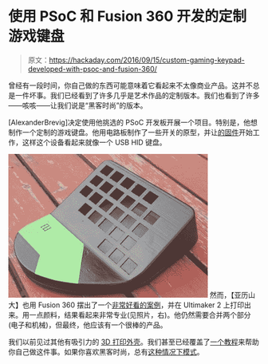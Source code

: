 # 使用 PSoC 和 Fusion 360 开发的定制游戏键盘

> 原文：<https://hackaday.com/2016/09/15/custom-gaming-keypad-developed-with-psoc-and-fusion-360/>

曾经有一段时间，你自己做的东西可能意味着它看起来不太像商业产品。这并不总是一件坏事。我们已经看到了许多几乎是艺术作品的定制版本。我们也看到了许多——咳咳——让我们说是“黑客时尚”的版本。

[AlexanderBrevig]决定使用他挑选的 PSoC 开发板开展一个项目。特别是，他想制作一个定制的游戏键盘。他用电路板制作了一些开关的原型，并让[的固件](https://github.com/AlexanderBrevig/DIYGamingPad)开始工作，这样这个设备看起来就像一个 USB HID 键盘。

[![painted](img/4bd53665e4c1007ca5412bf9ad49a91d.png)](https://hackaday.com/wp-content/uploads/2016/09/painted.jpg) 然而，【亚历山大】也用 Fusion 360 摆出了一个[非常好看的案例](http://a360.co/2c9mL0j)，并在 Ultimaker 2 上打印出来。用一点颜料，结果看起来非常专业(见照片，右)。他仍然需要合并两个部分(电子和机械)，但最终，他应该有一个很棒的产品。

我们以前见过其他有吸引力的 [3D 打印外壳](https://hackaday.com/2014/04/30/a-masterpiece-of-3d-printed-case-modding-with-an-ouya/)。我们甚至已经覆盖了[一个教程](https://hackaday.com/2012/12/06/tutorial-designs-3d-printed-cases-for-your-projects/)来帮助你自己做这件事。如果你喜欢黑客时尚，总有[这种情况下模式](https://hackaday.com/2012/09/13/ugly-upgrade-keeps-the-tunes-playing-longer/)。